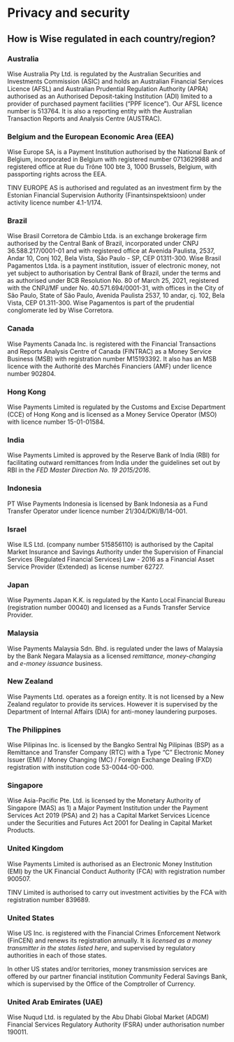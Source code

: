 # Privacy and security  
## How is Wise regulated in each country/region?  
### Australia

Wise Australia Pty Ltd. is regulated by the Australian Securities and Investments Commission (ASIC) and holds an Australian Financial Services Licence (AFSL) and Australian Prudential Regulation Authority (APRA) authorised as an Authorised Deposit-taking Institution (ADI) limited to a provider of purchased payment facilities (“PPF licence”). Our AFSL licence number is 513764. It is also a reporting entity with the Australian Transaction Reports and Analysis Centre (AUSTRAC).

### Belgium and the European Economic Area (EEA)

Wise Europe SA, is a Payment Institution authorised by the National Bank of Belgium, incorporated in Belgium with registered number 0713629988 and registered office at Rue du Trône 100 bte 3, 1000 Brussels, Belgium, with passporting rights across the EEA.

TINV EUROPE AS is authorised and regulated as an investment firm by the Estonian Financial Supervision Authority (Finantsinspektsioon) under activity licence number 4.1-1/174. 

### Brazil 

Wise Brasil Corretora de Câmbio Ltda. is an exchange brokerage firm authorised by the Central Bank of Brazil, incorporated under CNPJ 36.588.217/0001-01 and with registered office at Avenida Paulista, 2537, Andar 10, Conj 102, Bela Vista, São Paulo - SP, CEP 01311-300. Wise Brasil Pagamentos Ltda. is a payment institution, issuer of electronic money, not yet subject to authorisation by Central Bank of Brazil, under the terms and as authorised under BCB Resolution No. 80 of March 25, 2021, registered with the CNPJ/MF under No. 40.571.694/0001-31, with offices in the City of São Paulo, State of São Paulo, Avenida Paulista 2537, 10 andar, cj. 102, Bela Vista, CEP 01.311-300. Wise Pagamentos is part of the prudential conglomerate led by Wise Corretora.

### Canada

Wise Payments Canada Inc. is registered with the Financial Transactions and Reports Analysis Centre of Canada (FINTRAC) as a Money Service Business (MSB) with registration number M15193392. It also has an MSB licence with the Authorité des Marchés Financiers (AMF) under licence number 902804.

### Hong Kong

Wise Payments Limited is regulated by the Customs and Excise Department (CCE) of Hong Kong and is licensed as a Money Service Operator (MSO) with licence number 15-01-01584.

### India

Wise Payments Limited is approved by the Reserve Bank of India (RBI) for facilitating outward remittances from India under the guidelines set out by RBI in the _FED Master Direction No. 19 2015/2016_.

### Indonesia

PT Wise Payments Indonesia is licensed by Bank Indonesia as a Fund Transfer Operator under licence number 21/304/DKI/B/14-001. 

### Israel

Wise ILS Ltd. (company number 515856110) is authorised by the Capital Market Insurance and Savings Authority under the Supervision of Financial Services (Regulated Financial Services) Law - 2016 as a Financial Asset Service Provider (Extended) as license number 62727.

### Japan

Wise Payments Japan K.K. is regulated by the Kanto Local Financial Bureau (registration number 00040) and licensed as a Funds Transfer Service Provider.

### Malaysia

Wise Payments Malaysia Sdn. Bhd. is regulated under the laws of Malaysia by the Bank Negara Malaysia as a licensed _remittance, money-changing_ and _e-money issuance_ business. 

### New Zealand

Wise Payments Ltd. operates as a foreign entity. It is not licensed by a New Zealand regulator to provide its services. However it is supervised by the Department of Internal Affairs (DIA) for anti-money laundering purposes.

### The Philippines

Wise Pilipinas Inc. is licensed by the Bangko Sentral Ng Pilipinas (BSP) as a Remittance and Transfer Company (RTC) with a Type “C” Electronic Money Issuer (EMI) / Money Changing (MC) / Foreign Exchange Dealing (FXD) registration with institution code 53-0044-00-000.

### Singapore

Wise Asia-Pacific Pte. Ltd. is licensed by the Monetary Authority of Singapore (MAS) as 1) a Major Payment Institution under the Payment Services Act 2019 (PSA) and 2) has a Capital Market Services Licence under the Securities and Futures Act 2001 for Dealing in Capital Market Products.

### United Kingdom

Wise Payments Limited is authorised as an Electronic Money Institution (EMI) by the UK Financial Conduct Authority (FCA) with registration number 900507.

TINV Limited is authorised to carry out investment activities by the FCA with registration number 839689. 

### United States

Wise US Inc. is registered with the Financial Crimes Enforcement Network (FinCEN) and renews its registration annually. It is _licensed as a money transmitter in the states listed here_, and supervised by regulatory authorities in each of those states.

In other US states and/or territories, money transmission services are offered by our partner financial institution Community Federal Savings Bank, which is supervised by the Office of the Comptroller of Currency.

### United Arab Emirates (UAE)

Wise Nuqud Ltd. is regulated by the Abu Dhabi Global Market (ADGM) Financial Services Regulatory Authority (FSRA) under authorisation number 190011.